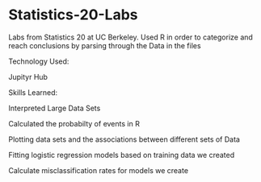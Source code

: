# Statistics-20-Labs
Labs from Statistics 20 at UC Berkeley. Used R in order to categorize and reach conclusions by parsing through the Data in the files


Technology Used: 


  Jupityr Hub 


Skills Learned:


  Interpreted Large Data Sets

  
  Calculated the probabilty of events in R


  Plotting data sets and the associations between different sets of Data

  
  Fitting logistic regression models based on training data we created

  
  Calculate misclassification rates for models we create
  
